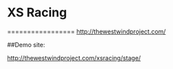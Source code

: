 # XS Racing
=================
http://thewestwindproject.com/
 
##Demo site:

http://thewestwindproject.com/xsracing/stage/
